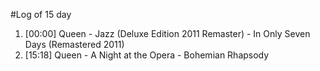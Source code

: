 #Log of 15 day

1. [00:00] Queen - Jazz (Deluxe Edition 2011 Remaster) - In Only Seven Days (Remastered 2011)
1. [15:18] Queen - A Night at the Opera - Bohemian Rhapsody
